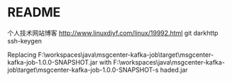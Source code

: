 # README

个人技术网站博客
http://www.linuxdiyf.com/linux/19992.html
git
darkhttp
ssh-keygen

Replacing F:\workspaces\java\msgcenter-kafka-job\target\msgcenter-kafka-job-1.0.0-SNAPSHOT.jar with F:\workspaces\java\msgcenter-kafka-job\target\msgcenter-kafka-job-1.0.0-SNAPSHOT-s
haded.jar
